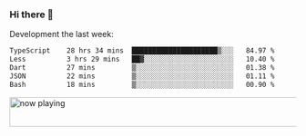 ### Hi there 👋

Development the last week:
<!--START_SECTION:waka-->

```txt
TypeScript    28 hrs 34 mins  █████████████████████▒░░░   84.97 %
Less          3 hrs 29 mins   ██▓░░░░░░░░░░░░░░░░░░░░░░   10.40 %
Dart          27 mins         ▒░░░░░░░░░░░░░░░░░░░░░░░░   01.38 %
JSON          22 mins         ▒░░░░░░░░░░░░░░░░░░░░░░░░   01.11 %
Bash          18 mins         ▒░░░░░░░░░░░░░░░░░░░░░░░░   00.90 %
```

<!--END_SECTION:waka-->

<!--
**JASONPANGGO/jasonpanggo** is a ✨ _special_ ✨ repository because its `README.md` (this file) appears on your GitHub profile.

Here are some ideas to get you started:

- 🔭 I’m currently working on ...
- 🌱 I’m currently learning ...
- 👯 I’m looking to collaborate on ...
- 🤔 I’m looking for help with ...
- 💬 Ask me about ...
- 📫 How to reach me: ...
- 😄 Pronouns: ...
- ⚡ Fun fact: ...
-->

<a href="https://volt.fm/user/q8yd9e79csfr57rt" target="_blank"><img src="https://spotify-badge-egoist.vercel.app/api/now-playing" width="540" height="52" alt="now playing"></a>
